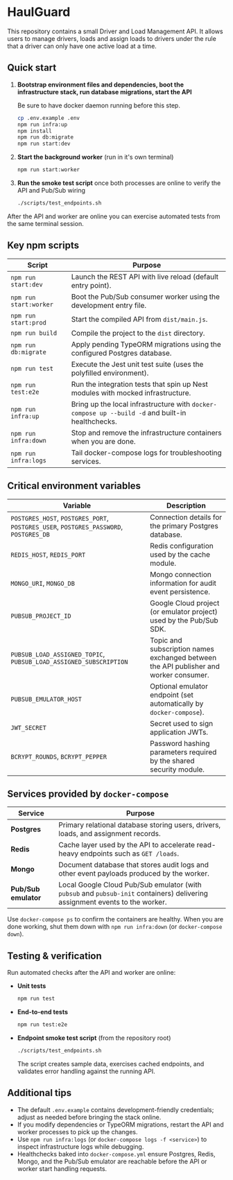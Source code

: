 # HaulGuard

This repository contains a small Driver and Load Management API. It allows users to manage drivers, loads and assign loads to drivers under the rule that a driver can only have one active load at a time.

## Quick start

1. **Bootstrap environment files and dependencies, boot the infrastructure stack, run database migrations, start the API**
  
    Be sure to have docker daemon running before this step.
   ```bash
   cp .env.example .env
   npm run infra:up
   npm install
   npm run db:migrate
   npm run start:dev
   ```
2. **Start the background worker** (run in it's own terminal)
   ```bash
   npm run start:worker
   ```
3. **Run the smoke test script** once both processes are online to verify the API and Pub/Sub wiring
   ```bash
   ./scripts/test_endpoints.sh
   ```

After the API and worker are online you can exercise automated tests from the same terminal session.

## Key npm scripts

| Script | Purpose |
| --- | --- |
| `npm run start:dev` | Launch the REST API with live reload (default entry point).
| `npm run start:worker` | Boot the Pub/Sub consumer worker using the development entry file.
| `npm run start:prod` | Start the compiled API from `dist/main.js`.
| `npm run build` | Compile the project to the `dist` directory.
| `npm run db:migrate` | Apply pending TypeORM migrations using the configured Postgres database.
| `npm run test` | Execute the Jest unit test suite (uses the polyfilled environment).
| `npm run test:e2e` | Run the integration tests that spin up Nest modules with mocked infrastructure.
| `npm run infra:up` | Bring up the local infrastructure with `docker-compose up --build -d` and built-in healthchecks.
| `npm run infra:down` | Stop and remove the infrastructure containers when you are done.
| `npm run infra:logs` | Tail docker-compose logs for troubleshooting services.

## Critical environment variables

| Variable | Description |
| --- | --- |
| `POSTGRES_HOST`, `POSTGRES_PORT`, `POSTGRES_USER`, `POSTGRES_PASSWORD`, `POSTGRES_DB` | Connection details for the primary Postgres database.
| `REDIS_HOST`, `REDIS_PORT` | Redis configuration used by the cache module.
| `MONGO_URI`, `MONGO_DB` | Mongo connection information for audit event persistence.
| `PUBSUB_PROJECT_ID` | Google Cloud project (or emulator project) used by the Pub/Sub SDK.
| `PUBSUB_LOAD_ASSIGNED_TOPIC`, `PUBSUB_LOAD_ASSIGNED_SUBSCRIPTION` | Topic and subscription names exchanged between the API publisher and worker consumer.
| `PUBSUB_EMULATOR_HOST` | Optional emulator endpoint (set automatically by `docker-compose`).
| `JWT_SECRET` | Secret used to sign application JWTs.
| `BCRYPT_ROUNDS`, `BCRYPT_PEPPER` | Password hashing parameters required by the shared security module.

## Services provided by `docker-compose`

| Service  | Purpose |
| --- | --- |
| **Postgres** | Primary relational database storing users, drivers, loads, and assignment records. |
| **Redis** | Cache layer used by the API to accelerate read-heavy endpoints such as `GET /loads`. |
| **Mongo** | Document database that stores audit logs and other event payloads produced by the worker. |
| **Pub/Sub emulator** | Local Google Cloud Pub/Sub emulator (with `pubsub` and `pubsub-init` containers) delivering assignment events to the worker. |

Use `docker-compose ps` to confirm the containers are healthy. When you are done working, shut them down with `npm run infra:down` (or `docker-compose down`).

## Testing & verification

Run automated checks after the API and worker are online:

* **Unit tests**
  ```bash
  npm run test
  ```
* **End-to-end tests**
  ```bash
  npm run test:e2e
  ```
* **Endpoint smoke test script** (from the repository root)
  ```bash
  ./scripts/test_endpoints.sh
  ```
  The script creates sample data, exercises cached endpoints, and validates error handling against the running API.

## Additional tips

* The default `.env.example` contains development-friendly credentials; adjust as needed before bringing the stack online.
* If you modify dependencies or TypeORM migrations, restart the API and worker processes to pick up the changes.
* Use `npm run infra:logs` (or `docker-compose logs -f <service>`) to inspect infrastructure logs while debugging.
* Healthchecks baked into `docker-compose.yml` ensure Postgres, Redis, Mongo, and the Pub/Sub emulator are reachable before the API or worker start handling requests.

